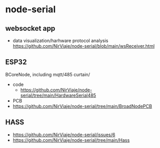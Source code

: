 # node-serial

## websocket app

- data visualization/harhware protocol analysis
  https://github.com/NirViaje/node-serial/blob/main/wsReceiver.html

## ESP32

BCoreNode, including mqtt/485 curtain/ 
- code
  - https://github.com/NirViaje/node-serial/tree/main/HardwareSerial485
- PCB
 - https://github.com/NirViaje/node-serial/tree/main/BroadNodePCB

## HASS
- https://github.com/NirViaje/node-serial/issues/6
- https://github.com/NirViaje/node-serial/tree/main/Hass
